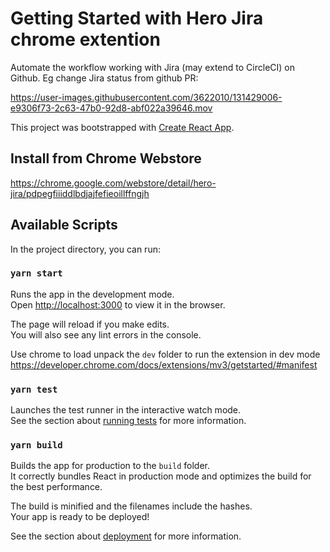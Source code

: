 # Getting Started with Hero Jira chrome extention

Automate the workflow working with Jira (may extend to CircleCI) on Github. Eg change Jira status from github PR:


https://user-images.githubusercontent.com/3622010/131429006-e9306f73-2c63-47b0-92d8-abf022a39646.mov



This project was bootstrapped with [Create React App](https://github.com/facebook/create-react-app).

## Install from Chrome Webstore

https://chrome.google.com/webstore/detail/hero-jira/pdpegfiiiddlbdjajfefieoillffngjh

## Available Scripts

In the project directory, you can run:

### `yarn start`

Runs the app in the development mode.\
Open [http://localhost:3000](http://localhost:3000) to view it in the browser.

The page will reload if you make edits.\
You will also see any lint errors in the console.

Use chrome to load unpack the `dev` folder to run the extension in  dev mode https://developer.chrome.com/docs/extensions/mv3/getstarted/#manifest

### `yarn test`

Launches the test runner in the interactive watch mode.\
See the section about [running tests](https://facebook.github.io/create-react-app/docs/running-tests) for more information.

### `yarn build`

Builds the app for production to the `build` folder.\
It correctly bundles React in production mode and optimizes the build for the best performance.

The build is minified and the filenames include the hashes.\
Your app is ready to be deployed!

See the section about [deployment](https://facebook.github.io/create-react-app/docs/deployment) for more information.
